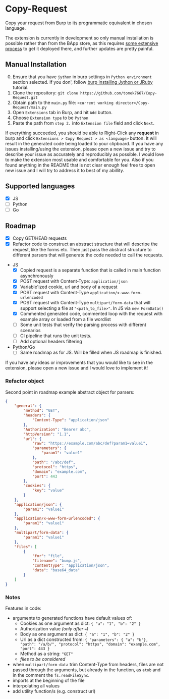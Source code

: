 # Copy-Request

Copy your request from Burp to its programmatic equivalent in chosen language.

The extension is currently in development so only manual installation is possible rather than from the BApp store, as this requires [some extensive process](https://portswigger.net/burp/documentation/desktop/extensions/creating/bapp-store-submitting-extensions) to get it deployed there, and further updates are pretty painful.

## Manual Installation

0. Ensure that you have `jython` in burp settings in `Python environment` section selected. If you don', follow [burp Installing Jython or JRuby](https://portswigger.net/burp/documentation/desktop/extensions/installing-extensions) tutorial. 
1. Clone the repository: `git clone https://github.com/tomek7667/Copy-Request.git`
2. Obtain path to the `main.py` file: `<current working director>/Copy-Request/main.py`
3. Open `Extensions` tab in Burp, and hit `Add` button. 
4. Choose `Extension type` to be `Python`
5. Paste the path from `step 2.` into `Extension file` field and click `Next`.

If everything succeeded, you should be able to Right-Click any **request** in burp and click `Extensions > Copy Request > as <language>` button. It will result in the generated code being loaded to your clipboard.
If you have any issues installing/using the extension, please open a new issue and try to describe your issue as accurately and reproducibly as possible. I would love to make the extension most usable and comfortable for you. Also if you found anything in the README that is not clear enough feel free to open new issue and I will try to address it to best of my abillity.

## Supported languages

- [x] JS 
- [ ] Python
- [ ] Go

## Roadmap 

- [x] Copy GET/HEAD requests
- [x] Refactor code to construct an abstract structure that will descripe the request, like the forms etc. Then just pass the abstract structure to different parsers that will generate the code needed to call the requests.
- JS 
    - [x] Copied request is a separate function that is called in main function asynchronously
    - [x] POST request with Content-Type: `application/json`
    - [x] Variable'ized cookie, url and body of a request
    - [x] POST request with Content-Type `application/x-www-form-urlencoded`
    - [x] POST request with Content-Type `multipart/form-data` that will support selecting a file at `"<path_to_file>"`. In JS via `new FormData()`
    - [x] Commented generated code, commented loop with the request with example array or loaded from a file wordlist
    - [ ] Some unit tests that verify the parsing process with different scenarios
    - [ ] CI pipeline that runs the unit tests.
    - [ ] Add optional headers filtering
- Python/Go
    - [ ] Same roadmap as for JS. Will be filled when JS roadmap is finished.

If you have any ideas or improvements that you would like to see in the extension, please open a new issue and I would love to implement it!

### Refactor object

Second point in roadmap example abstract object for parsers:

```json
{
    "general": {
        "method": "GET",
        "headers": {
            "Content-Type": "application/json"
        },
        "Authorization": "Bearer abc",
        "httpVersion": "1.1",
        "url": {
            "raw": "https://example.com/abc/def?param1=value1",
            "parameters": {
                "param1": "value1"
            },
            "path": "/abc/def",
            "protocol": "https",
            "domain": "example.com",
            "port": 443
        },
        "cookies": {
            "key": "value"
        }
    },
    "application/json": {
        "param1": "value1"
    },
    "application/x-www-form-urlencoded": {
        "param1": "value1"
    },
    "multipart/form-data": {
        "param1": "value1"
    },
    "files": [
        {
            "for": "file",
            "filename": "bump.js",
            "contentType": "application/json",
            "data": "base64_data"
        }
    ]
}
```

### Notes

Features in code:

- arguments to generated functions have default values of:
    - Cookies as one argument as dict: `{ "a": "1", "b": "2" }`
    - Authorization value *(only after `=`)*
    - Body as one argument as dict: `{ "a": "1", "b": "2" }`
    - Url as a dict constructed from: `{ "parameters": { "a": "b"}, "path": "/a/b/", "protocol": "https", "domain": "example.com", "port": 443 }`
    - Method as a string: `"GET"`
    - *files to be considered*
- when `multipart/form-data` trim Content-Type from headers, files are not passed through the arguments, but already in the function, as `atob` and in the comment the `fs.readFileSync`.
- imports at the beginning of the file
- interpolating all values
- add utility function/s (e.g. construct url)

